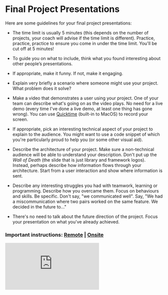 # Final Project Presentations

Here are some guidelines for your final project presentations:

* The time limit is usually 5 minutes (this depends on the number of projects, your coach will advise if the time limit is different).  Practice, practice, practice to ensure you come in under the time limit.  You'll be cut off at 5 minutes!

* To guide you on what to include, think what you found interesting about other people’s presentations.

* If appropriate, make it funny. If not, make it engaging.

* Explain very briefly a scenario where someone might use your project. What problem does it solve?

* Make a video that demonstrates a user using your project.  One of your team can describe what's going on as the video plays.  No need for a live demo (every time I've done a live demo, at least one thing has gone wrong). You can use [Quicktime](https://support.apple.com/kb/ph5882?locale=en_US) (built-in to MacOS) to record your screen.

* If appropriate, pick an interesting technical aspect of your project to explain to the audience. You might want to use a code snippet of which you're particularly proud to help you (or some other visual aid).

* Describe the architecture of your project.  Make sure a non-technical audience will be able to understand your description.  Don't put up the _Wall of Death_ (the slide that is just library and framework logos).  Instead, perhaps describe how information flows through your architecture. Start from a user interaction and show where information is sent.

* Describe any interesting struggles you had with teamwork, learning or programming.  Describe how you overcame them.  Focus on behaviours and skills.  Be specific.  Don't say, "we communicated well".  Say, "We had a miscommunication where two pairs worked on the same feature.  We decided in the future to..."

* There's no need to talk about the future direction of the project.  Focus your presentation on what you've already achieved.

### Important instructions: [Remote](../sequence/remote/demo_day_presentations.md) | [Onsite](../sequence/onsite/demo_day_presentations.md)


![Tracking pixel](https://githubanalytics.herokuapp.com/course/pills/final_project_presentations.md)
